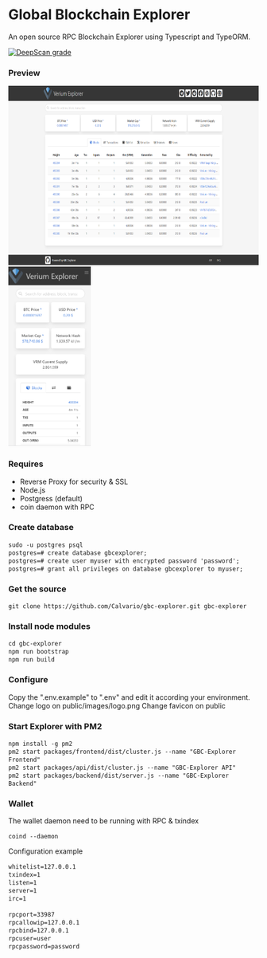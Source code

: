 Global Blockchain Explorer
================

An open source RPC Blockchain Explorer using Typescript and TypeORM.

[![DeepScan grade](https://deepscan.io/api/teams/10460/projects/13319/branches/220035/badge/grade.svg)](https://deepscan.io/dashboard#view=project&tid=10460&pid=13319&bid=220035)

### Preview

<img src="https://raw.githubusercontent.com/Calvario/gbc-explorer/master/docs/images/desktop.PNG" height="360">
<img src="https://raw.githubusercontent.com/Calvario/gbc-explorer/master/docs/images/mobile.PNG" height="360">

### Requires

*  Reverse Proxy for security & SSL
*  Node.js
*  Postgress (default)
*  coin daemon with RPC

### Create database

    sudo -u postgres psql
    postgres=# create database gbcexplorer;
    postgres=# create user myuser with encrypted password 'password';
    postgres=# grant all privileges on database gbcexplorer to myuser;

### Get the source

    git clone https://github.com/Calvario/gbc-explorer.git gbc-explorer

### Install node modules

    cd gbc-explorer
    npm run bootstrap
    npm run build

### Configure

Copy the ".env.example" to ".env" and edit it according your environment.
Change logo on public/images/logo.png
Change favicon on public

### Start Explorer with PM2

    npm install -g pm2
    pm2 start packages/frontend/dist/cluster.js --name "GBC-Explorer Frontend"
    pm2 start packages/api/dist/cluster.js --name "GBC-Explorer API"
    pm2 start packages/backend/dist/server.js --name "GBC-Explorer Backend"

### Wallet

The wallet daemon need to be running with RPC & txindex

    coind --daemon

Configuration example

    whitelist=127.0.0.1
    txindex=1
    listen=1
    server=1
    irc=1

    rpcport=33987
    rpcallowip=127.0.0.1
    rpcbind=127.0.0.1
    rpcuser=user
    rpcpassword=password